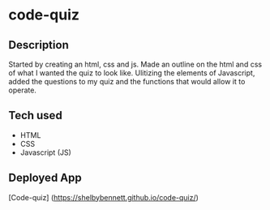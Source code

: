 # code-quiz
## Description
Started by creating an html, css and js. Made an outline on the html and css of what I wanted the quiz to look like. Ulitizing the elements of Javascript, added the questions to my quiz and the functions that would allow it to operate. 

## Tech used
* HTML
* CSS
* Javascript (JS)

## Deployed App
[Code-quiz] (https://shelbybennett.github.io/code-quiz/)


